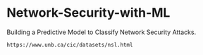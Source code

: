 # Network-Security-with-ML
Building a Predictive Model to Classify Network Security Attacks.

```
https://www.unb.ca/cic/datasets/nsl.html

```